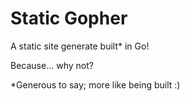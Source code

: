# Static Gopher

A static site generate built* in Go!

Because... why not?

*Generous to say; more like being built :)
